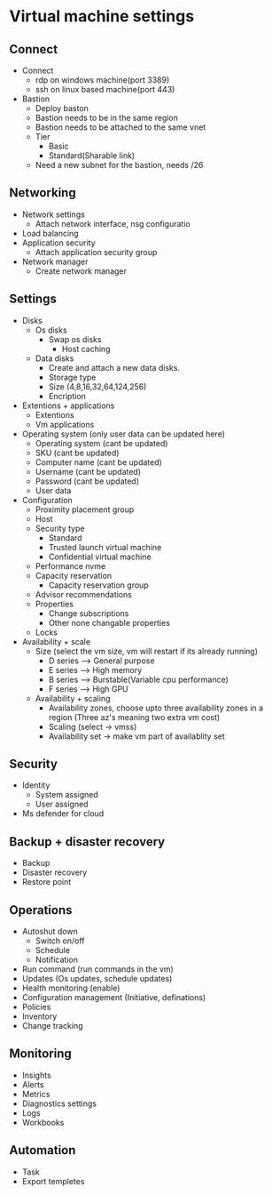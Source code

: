 # Virtual machine settings

## Connect
- Connect
    - rdp on windows machine(port 3389)
    - ssh on linux based machine(port 443)
- Bastion
    - Deploy baston
    - Bastion needs to be in the same region
    - Bastion needs to be attached to the same vnet
    - Tier
        - Basic
        - Standard(Sharable link)
    - Need a new subnet for the bastion, needs /26 

## Networking
- Network settings
    - Attach network interface, nsg configuratio
- Load balancing
- Application security
    - Attach application security group
- Network manager
    - Create network manager

## Settings
- Disks
    - Os disks
        - Swap os disks
            - Host caching
    - Data disks
        - Create and attach a new data disks.
        - Storage type
        - Size (4,8,16,32,64,124,256)
        - Encription
- Extentions + applications
    - Extentions
    - Vm applications
- Operating system (only user data can be updated here)
    - Operating system (cant be updated)
    - SKU (cant be updated)
    - Computer name (cant be updated)
    - Username (cant be updated)
    - Password (cant be updated)
    - User data
- Configuration
    - Proximity placement group
    - Host
    - Security type
        - Standard
        - Trusted launch virtual machine
        - Confidential virtual machine
    - Performance nvme
    - Capacity reservation
        - Capacity reservation group
    - Advisor recommendations
    - Properties
        - Change subscriptions
        - Other none changable properties
    - Locks
- Availability + scale
    - Size (select the vm size, vm will restart if its already running)
        - D series --> General purpose
        - E series --> High memory
        - B series --> Burstable(Variable cpu performance) 
        - F series --> High GPU
    - Availability + scaling
        - Availability zones, choose upto three availability zones in a region (Three az's meaning two extra vm cost)
        - Scaling (select -> vmss)
        - Availability set -> make vm part of availablity set
## Security
- Identity
    - System assigned
    - User assigned
- Ms defender for cloud
## Backup + disaster recovery
- Backup
- Disaster recovery
- Restore point
## Operations
- Autoshut down
    - Switch on/off
    - Schedule
    - Notification
- Run command (run commands in the vm)
- Updates (Os updates, schedule updates)
- Health monitoring (enable)
- Configuration management (Initiative, definations)
- Policies
- Inventory
- Change tracking
## Monitoring
- Insights
- Alerts
- Metrics
- Diagnostics settings
- Logs
- Workbooks
## Automation
- Task
- Export templetes
